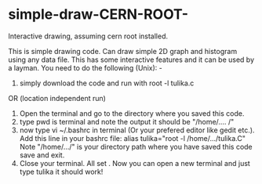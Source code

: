 # simple-draw-CERN-ROOT-
Interactive drawing,  assuming cern root installed. 
  
This is simple drawing code. Can draw simple 2D graph and histogram using any data file. This has some 
interactive features and it can be used by a layman. 
You need to do the following (Unix): - 
1) simply download the code and run with root -l tulika.c

OR (location independent run) 

1) Open the terminal and go to the directory where you saved this code. 
2) type pwd is terminal and note the output it should be "/home/.... /"
3) now type    vi ~/.bashrc     in terminal (Or your prefered editor like gedit etc.). 
 Add this line in your bashrc file: 
alias tulika="root -l  /home/.../tulika.C"
Note "/home/.../" is your directory path where you have saved this code
save and exit. 
5) Close your terminal. 
All set . 
Now you can open a new terminal and just type tulika it should work! 

